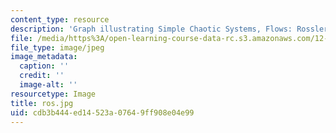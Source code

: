 ```yaml
---
content_type: resource
description: 'Graph illustrating Simple Chaotic Systems, Flows: Rossler'
file: /media/https%3A/open-learning-course-data-rc.s3.amazonaws.com/12-990-prediction-and-predictability-in-the-atmosphere-and-oceans-spring-2003/cdb3b444ed14523a07649ff908e04e99_ros.jpg
file_type: image/jpeg
image_metadata:
  caption: ''
  credit: ''
  image-alt: ''
resourcetype: Image
title: ros.jpg
uid: cdb3b444-ed14-523a-0764-9ff908e04e99
---
```

